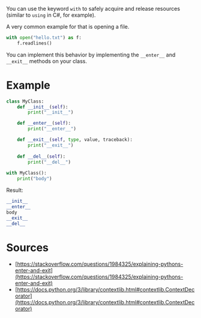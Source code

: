 You can use the keyword `with` to safely acquire and release resources (similar to `using` in C#, for example).

A very common example for that is opening a file.

```python
with open("hello.txt") as f:
	f.readlines()
```

You can implement this behavior by implementing the `__enter__` and `__exit__` methods on your class.

# Example

```python
class MyClass:
    def __init__(self):
        print("__init__")

    def __enter__(self): 
        print("__enter__")

    def __exit__(self, type, value, traceback):
        print("__exit__")
    
    def __del__(self):
        print("__del__")
    
with MyClass(): 
    print("body")
```

Result:

```python
__init__
__enter__
body
__exit__
__del__
```

# Sources

- [https://stackoverflow.com/questions/1984325/explaining-pythons-enter-and-exit](https://stackoverflow.com/questions/1984325/explaining-pythons-enter-and-exit)
- [https://docs.python.org/3/library/contextlib.html#contextlib.ContextDecorator](https://docs.python.org/3/library/contextlib.html#contextlib.ContextDecorator)